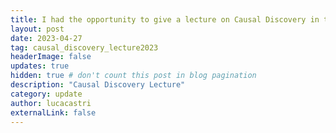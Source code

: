 ```yaml
---
title: I had the opportunity to give a lecture on Causal Discovery in the Artificial Intelligence course of the Computer Science program at the University of Padua.<br>Take a look at the <a class="ext_link" href="https://lcastri.github.io/causal_discovery_lecture.pdf">slides</a>.
layout: post
date: 2023-04-27
tag: causal_discovery_lecture2023
headerImage: false
updates: true
hidden: true # don't count this post in blog pagination
description: "Causal Discovery Lecture"
category: update
author: lucacastri
externalLink: false
---
```

